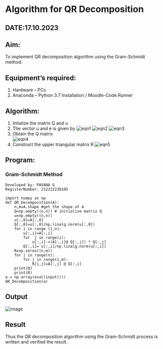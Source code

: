 # Algorithm for QR Decomposition
## DATE:17.10.2023
## Aim:
To implement QR decomposition algorithm using the Gram-Schmidt method.
## Equipment’s required:
1.	Hardware – PCs
2.	Anaconda – Python 3.7 Installation / Moodle-Code Runner
## Algorithm:
1.	Intialize the matrix Q and u
2.	The vector u and e is given by
    ![eqn1](./ex4.jpg)
    ![eqn2](./ex6.jpg)
    ![eqn3](./ex3.jpg)
3.	Obtain the Q matrix   
    ![eqn4](./ex1.jpg)
4.	Construct the upper triangular matrix R
    ![eqn5](./ex2.jpg)
## Program:
### Gram-Schmidt Method
```
Developed by: PAVANA G
RegisterNumber: 212222230105

import numpy as np
def QR_Decomposition(A):
    n,m=A.shape #get the shape of A
    Q=np.empty((n,n)) # initialize matrix Q
    u=np.empty((n,n))
    u[:,0]=A[:,0]
    Q[:,0]=u[:,0]/np.linalg.norm(u[:,0])
    for i in range (1,n):
        u[:,i]=A[:,i]
        for  j in range(i):
            u[:,i]-=(A[:,i]@ Q[:,j]) * Q[:,j]
        Q[:,i]= u[:,i]/np.linalg.norm(u[:,i])
    R=np.zeros((n,m))
    for i in range(n):
        for j in range(i,m):
            R[i,j]=A[:,j] @ Q[:,i]
    print(Q)
    print(R)
a = np.array(eval(input()))
QR_Decomposition(a)
```
## Output
![image](https://github.com/gpavana/QRdecomposition/assets/118787343/8731b03c-8a5c-409f-a98a-716e9ca5f5e0)
## Result
Thus the QR decomposition algorithm using the Gram-Schmidt process is written and verified the result.

